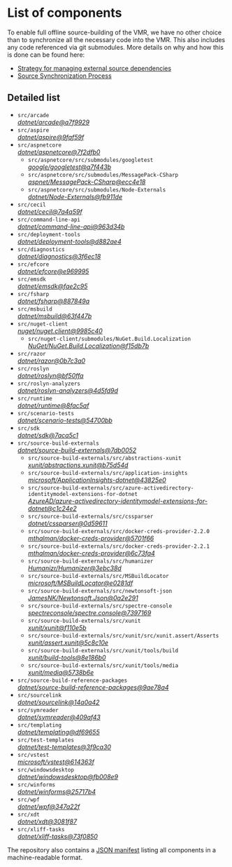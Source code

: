 ﻿# List of components

To enable full offline source-building of the VMR, we have no other choice than to synchronize all the necessary code into the VMR. This also includes any code referenced via git submodules. More details on why and how this is done can be found here:
- [Strategy for managing external source dependencies](src/arcade/Documentation/UnifiedBuild/VMR-Strategy-For-External-Source.md)
- [Source Synchronization Process](src/arcade/Documentation/UnifiedBuild/VMR-Design-And-Operation.md#source-synchronization-process)

## Detailed list

<!-- component list beginning -->
- `src/arcade`  
*[dotnet/arcade@a7f9929](https://github.com/dotnet/arcade/tree/a7f9929d8dfde18489958185375b50ad49fa7a58)*
- `src/aspire`  
*[dotnet/aspire@9faf59f](https://github.com/dotnet/aspire/tree/9faf59f870abdeb427c51c1380fce84d8163f2f0)*
- `src/aspnetcore`  
*[dotnet/aspnetcore@7f2dfb0](https://github.com/dotnet/aspnetcore/tree/7f2dfb0020ff29ab57df31e910f2b2d5ef48bf82)*
    - `src/aspnetcore/src/submodules/googletest`  
    *[google/googletest@a7f443b](https://github.com/google/googletest/tree/a7f443b80b105f940225332ed3c31f2790092f47)*
    - `src/aspnetcore/src/submodules/MessagePack-CSharp`  
    *[aspnet/MessagePack-CSharp@ecc4e18](https://github.com/aspnet/MessagePack-CSharp/tree/ecc4e18ad7a0c7db51cd7e3d2997a291ed01444d)*
    - `src/aspnetcore/src/submodules/Node-Externals`  
    *[dotnet/Node-Externals@fb911de](https://github.com/dotnet/Node-Externals/tree/fb911deddbaf7367146718374a403d393571f18a)*
- `src/cecil`  
*[dotnet/cecil@7a4a59f](https://github.com/dotnet/cecil/tree/7a4a59f9f66baf6711a6ce2de01d3b2c62ed72d8)*
- `src/command-line-api`  
*[dotnet/command-line-api@963d34b](https://github.com/dotnet/command-line-api/tree/963d34b1fb712c673bfb198133d7e988182c9ef4)*
- `src/deployment-tools`  
*[dotnet/deployment-tools@d882ae4](https://github.com/dotnet/deployment-tools/tree/d882ae4af9fb09a89e36487a9c8cb7dfde713927)*
- `src/diagnostics`  
*[dotnet/diagnostics@3f6ec18](https://github.com/dotnet/diagnostics/tree/3f6ec187afd27d5f242c9275ca1b6e16c43a1b0c)*
- `src/efcore`  
*[dotnet/efcore@e969995](https://github.com/dotnet/efcore/tree/e969995b2701f228815259941467104b6ee8dbee)*
- `src/emsdk`  
*[dotnet/emsdk@fae2c95](https://github.com/dotnet/emsdk/tree/fae2c9534679912d43304de91e622f63e7110919)*
- `src/fsharp`  
*[dotnet/fsharp@887849a](https://github.com/dotnet/fsharp/tree/887849ab11fafb6e5da2e29ecbbcfd292cb6cf5c)*
- `src/msbuild`  
*[dotnet/msbuild@63f447b](https://github.com/dotnet/msbuild/tree/63f447bf81feccf20f642b09d593fcd25fa6dba6)*
- `src/nuget-client`  
*[nuget/nuget.client@9985c40](https://github.com/nuget/nuget.client/tree/9985c402f27c2dd8c04196749fe7b184be870ca1)*
    - `src/nuget-client/submodules/NuGet.Build.Localization`  
    *[NuGet/NuGet.Build.Localization@f15db7b](https://github.com/NuGet/NuGet.Build.Localization/tree/f15db7b7c6f5affbea268632ef8333d2687c8031)*
- `src/razor`  
*[dotnet/razor@0b7c3a0](https://github.com/dotnet/razor/tree/0b7c3a0bc36e8e82845e7e29a88934b774ba0f36)*
- `src/roslyn`  
*[dotnet/roslyn@bf50ffa](https://github.com/dotnet/roslyn/tree/bf50ffada20871114ff09f761640b5d8caaf6e38)*
- `src/roslyn-analyzers`  
*[dotnet/roslyn-analyzers@4d5fd9d](https://github.com/dotnet/roslyn-analyzers/tree/4d5fd9da36d64d4c3370b8813122e226844fc6ed)*
- `src/runtime`  
*[dotnet/runtime@8fac5af](https://github.com/dotnet/runtime/tree/8fac5af2b11dc98fa0504f6fd06df790164ec958)*
- `src/scenario-tests`  
*[dotnet/scenario-tests@54700bb](https://github.com/dotnet/scenario-tests/tree/54700bbee86f660d37bd519a905b62bb50adc8c8)*
- `src/sdk`  
*[dotnet/sdk@7aca5c1](https://github.com/dotnet/sdk/tree/7aca5c121b3de83796dd57609f3e8d7201a8cab5)*
- `src/source-build-externals`  
*[dotnet/source-build-externals@7db0052](https://github.com/dotnet/source-build-externals/tree/7db00527ef8fbbe61f67e9295beebddf187efff8)*
    - `src/source-build-externals/src/abstractions-xunit`  
    *[xunit/abstractions.xunit@b75d54d](https://github.com/xunit/abstractions.xunit/tree/b75d54d73b141709f805c2001b16f3dd4d71539d)*
    - `src/source-build-externals/src/application-insights`  
    *[microsoft/ApplicationInsights-dotnet@43825e0](https://github.com/microsoft/ApplicationInsights-dotnet/tree/43825e06a22cdfb702fc199a7ba99a7d541d48c6)*
    - `src/source-build-externals/src/azure-activedirectory-identitymodel-extensions-for-dotnet`  
    *[AzureAD/azure-activedirectory-identitymodel-extensions-for-dotnet@c1c24e2](https://github.com/AzureAD/azure-activedirectory-identitymodel-extensions-for-dotnet/tree/c1c24e29d5eeac2a2cd53fe0b5656924bdb69e3d)*
    - `src/source-build-externals/src/cssparser`  
    *[dotnet/cssparser@0d59611](https://github.com/dotnet/cssparser/tree/0d59611784841735a7778a67aa6e9d8d000c861f)*
    - `src/source-build-externals/src/docker-creds-provider-2.2.0`  
    *[mthalman/docker-creds-provider@5701f66](https://github.com/mthalman/docker-creds-provider/tree/5701f6667c1fbd805684857baaa860383bbdfed7)*
    - `src/source-build-externals/src/docker-creds-provider-2.2.1`  
    *[mthalman/docker-creds-provider@6c73fa4](https://github.com/mthalman/docker-creds-provider/tree/6c73fa4784795ae07f49305a057abf5c473d2adb)*
    - `src/source-build-externals/src/humanizer`  
    *[Humanizr/Humanizer@3ebc38d](https://github.com/Humanizr/Humanizer/tree/3ebc38de585fc641a04b0e78ed69468453b0f8a1)*
    - `src/source-build-externals/src/MSBuildLocator`  
    *[microsoft/MSBuildLocator@e0281df](https://github.com/microsoft/MSBuildLocator/tree/e0281df33274ac3c3e22acc9b07dcb4b31d57dc0)*
    - `src/source-build-externals/src/newtonsoft-json`  
    *[JamesNK/Newtonsoft.Json@0a2e291](https://github.com/JamesNK/Newtonsoft.Json/tree/0a2e291c0d9c0c7675d445703e51750363a549ef)*
    - `src/source-build-externals/src/spectre-console`  
    *[spectreconsole/spectre.console@7397169](https://github.com/spectreconsole/spectre.console/tree/7397169a2757dc3657598bdea4ac222c0f283425)*
    - `src/source-build-externals/src/xunit`  
    *[xunit/xunit@f110e5b](https://github.com/xunit/xunit/tree/f110e5bee5dfd4c08339587c9c3df9292fcb597c)*
    - `src/source-build-externals/src/xunit/src/xunit.assert/Asserts`  
    *[xunit/assert.xunit@5c8c10e](https://github.com/xunit/assert.xunit/tree/5c8c10e085eb42f39f2fe0b40c94bf56649eb0a4)*
    - `src/source-build-externals/src/xunit/tools/build`  
    *[xunit/build-tools@8e186b0](https://github.com/xunit/build-tools/tree/8e186b0f8e398796e75453f3f18952b06d29fdfd)*
    - `src/source-build-externals/src/xunit/tools/media`  
    *[xunit/media@5738b6e](https://github.com/xunit/media/tree/5738b6e86f08e0389c4392b939c20e3eca2d9822)*
- `src/source-build-reference-packages`  
*[dotnet/source-build-reference-packages@9ae78a4](https://github.com/dotnet/source-build-reference-packages/tree/9ae78a4e6412926d19ba97cfed159bf9de70b538)*
- `src/sourcelink`  
*[dotnet/sourcelink@14a0a42](https://github.com/dotnet/sourcelink/tree/14a0a42ffb29b53fb9939f14da5a4be8c6c07e0b)*
- `src/symreader`  
*[dotnet/symreader@409af43](https://github.com/dotnet/symreader/tree/409af431ee684f9e07d34bbd4e51b9933345c1e1)*
- `src/templating`  
*[dotnet/templating@df69655](https://github.com/dotnet/templating/tree/df6965525ff1b8bf600b553976ef37dd5f093e49)*
- `src/test-templates`  
*[dotnet/test-templates@3f9ca30](https://github.com/dotnet/test-templates/tree/3f9ca30feb8df458b808672e4ac14fb544bdd8ed)*
- `src/vstest`  
*[microsoft/vstest@614363f](https://github.com/microsoft/vstest/tree/614363f91499f2fbebe9f7cc1a622b3d9fc32033)*
- `src/windowsdesktop`  
*[dotnet/windowsdesktop@fb008e9](https://github.com/dotnet/windowsdesktop/tree/fb008e99835a648ad495d5a82a51a79d7df884f5)*
- `src/winforms`  
*[dotnet/winforms@25717b4](https://github.com/dotnet/winforms/tree/25717b4f5d6f00097dc9bc328a3d4652ad71414c)*
- `src/wpf`  
*[dotnet/wpf@347a22f](https://github.com/dotnet/wpf/tree/347a22fae546c58377d59a55f6db563b02fa014e)*
- `src/xdt`  
*[dotnet/xdt@3081f87](https://github.com/dotnet/xdt/tree/3081f87e9bf53c96a5b692f1de4bd530c4447080)*
- `src/xliff-tasks`  
*[dotnet/xliff-tasks@73f0850](https://github.com/dotnet/xliff-tasks/tree/73f0850939d96131c28cf6ea6ee5aacb4da0083a)*
<!-- component list end -->

The repository also contains a [JSON manifest](https://github.com/dotnet/dotnet/blob/main/src/source-manifest.json) listing all components in a machine-readable format.
